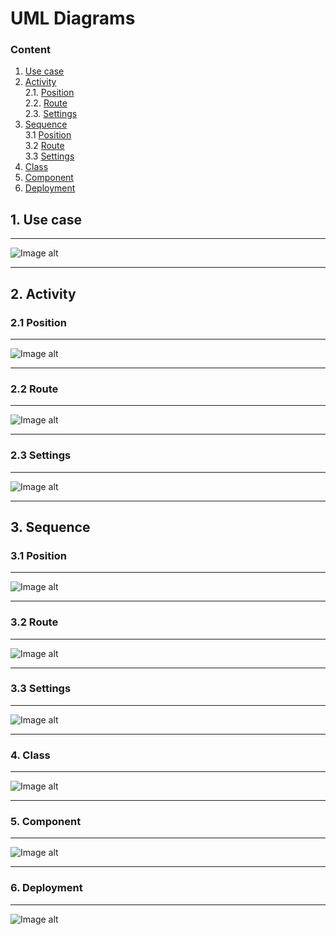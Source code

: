 # UML Diagrams

### Сontent

1. [Use case](#1)
2. [Activity](#2) <br>
  2.1. [Position](#2.1) <br>
  2.2. [Route](#2.2) <br>
  2.3. [Settings](#2.3) <br>
3. [Sequence](#3) <br>
  3.1 [Position](#3.1) <br>
  3.2 [Route](#3.2) <br>
  3.3 [Settings](#3.3) <br>
4. [Class](#4) <br>
5. [Component](#5) <br>
6. [Deployment](#6) <br>


## 1. Use case <a name="1"></a>
***
![Image alt](https://github.com/PaBLovko/Routing/blob/master/uml_diagrams/useCase.png)
***
## 2. Activity <a name="2"></a>
### 2.1 Position <a name="2.1"></a>
***
![Image alt](https://github.com/PaBLovko/Routing/blob/master/uml_diagrams/activ_pos.png)
***
### 2.2 Route <a name="2.2"></a>
***
![Image alt](https://github.com/PaBLovko/Routing/blob/master/uml_diagrams/activity_track.png)
***
### 2.3 Settings <a name="2.3"></a>
***
![Image alt](https://github.com/PaBLovko/Routing/blob/master/uml_diagrams/activ_change.png)
***
## 3. Sequence <a name="3"></a>
### 3.1 Position <a name="3.1"></a>
***
![Image alt](https://github.com/PaBLovko/Routing/blob/master/uml_diagrams/sequence_pos1.png)
***
### 3.2 Route <a name="3.2"></a>
***
![Image alt](https://github.com/PaBLovko/Routing/blob/master/uml_diagrams/sequence_track.png)
***
### 3.3 Settings <a name="3.3"></a>
***
![Image alt](https://github.com/PaBLovko/Routing/blob/master/uml_diagrams/sequence_change.png)
***
### 4. Class <a name="4"></a>
***
![Image alt](https://github.com/PaBLovko/Routing/blob/master/Diagrams/ClassDiagramm.png)
***
### 5. Component <a name="5"></a>
***
![Image alt](https://github.com/PaBLovko/Routing/blob/master/Diagrams/Component.png)
***
### 6. Deployment <a name="6"></a> 
***
![Image alt](https://github.com/PaBLovko/Routing/blob/master/Diagrams/Deployment%20.png)
